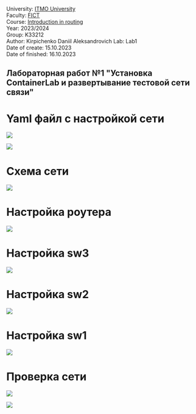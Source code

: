 University: [ITMO University](https://itmo.ru/ru/)  
Faculty: [FICT](https://fict.itmo.ru)  
Course: [Introduction in routing](https://github.com/itmo-ict-faculty/introduction-in-routing)  
Year: 2023/2024  
Group: K33212  
Author: Kirpichenko Daniil Aleksandrovich
Lab: Lab1  
Date of create: 15.10.2023  
Date of finished: 16.10.2023  


## Лабораторная работ №1 "Установка ContainerLab и развертывание тестовой сети связи"



# Yaml файл с настройкой сети

![](https://github.com/ko1ll/2023_2024-introduction_in_routing-k33212-kirpichenko-d-a/blob/main/photos/1.jpg)

![](https://github.com/ko1ll/2023_2024-introduction_in_routing-k33212-kirpichenko-d-a/blob/main/photos/2.jpg)

# Схема сети

![](https://github.com/ko1ll/2023_2024-introduction_in_routing-k33212-kirpichenko-d-a/blob/main/photos/9.jpg)

# Настройка роутера

![](https://github.com/ko1ll/2023_2024-introduction_in_routing-k33212-kirpichenko-d-a/blob/main/photos/3.jpg)

# Настройка sw3

![](https://github.com/ko1ll/2023_2024-introduction_in_routing-k33212-kirpichenko-d-a/blob/main/photos/4.jpg)

# Настройка sw2

![](https://github.com/ko1ll/2023_2024-introduction_in_routing-k33212-kirpichenko-d-a/blob/main/photos/5.jpg)

# Настройка sw1

![](https://github.com/ko1ll/2023_2024-introduction_in_routing-k33212-kirpichenko-d-a/blob/main/photos/6.jpg)

# Проверка сети

![](https://github.com/ko1ll/2023_2024-introduction_in_routing-k33212-kirpichenko-d-a/blob/main/photos/7.jpg)

![](https://github.com/ko1ll/2023_2024-introduction_in_routing-k33212-kirpichenko-d-a/blob/main/photos/8.jpg)

